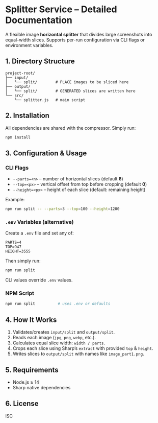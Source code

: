 # Splitter Service – Detailed Documentation

A flexible image **horizontal splitter** that divides large screenshots into equal-width slices. Supports per-run configuration via CLI flags or environment variables.

## 1. Directory Structure
```
project-root/
├── input/
│   └── split/        # PLACE images to be sliced here
├── output/
│   └── split/        # GENERATED slices are written here
└── src/
    └── splitter.js   # main script
```

## 2. Installation
All dependencies are shared with the compressor. Simply run:
```bash
npm install
```

## 3. Configuration & Usage

### CLI Flags
* `--parts=<n>`   – number of horizontal slices (default **6**)
* `--top=<px>`    – vertical offset from top before cropping (default **0**)
* `--height=<px>` – height of each slice (default: remaining height)

Example:
```bash
npm run split -- --parts=3 --top=100 --height=1200
```

### `.env` Variables (alternative)
Create a `.env` file and set any of:
```
PARTS=4
TOP=947
HEIGHT=3555
```
Then simply run:
```bash
npm run split
```
CLI values override `.env` values.

### NPM Script
```bash
npm run split          # uses .env or defaults
```

## 4. How It Works
1. Validates/creates `input/split` and `output/split`.
2. Reads each image (`jpg`, `png`, `webp`, etc.).
3. Calculates equal slice width: `width / parts`.
4. Crops each slice using Sharp’s `extract` with provided `top` & `height`.
5. Writes slices to `output/split` with names like `image_part1.png`.

## 5. Requirements
* Node.js ≥ 14
* Sharp native dependencies

## 6. License
ISC
